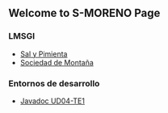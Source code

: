 ## Welcome to S-MORENO Page
### LMSGI
+ [Sal y Pimienta](https://s-moreno.github.io/salpimienta/)
+ [Sociedad de Montaña](https://s-moreno.github.io/sociedadmonte/)
### Entornos de desarrollo
+ [Javadoc UD04-TE1](https://s-moreno.github.io/ED04-TE1-JAVADOC/)

